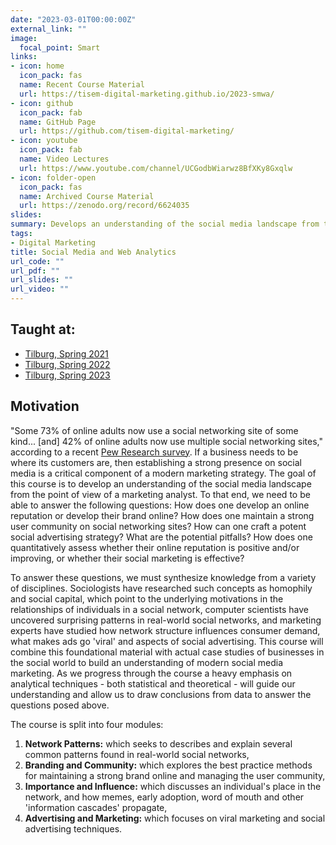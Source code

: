 ```yaml
---
date: "2023-03-01T00:00:00Z"
external_link: ""
image:
  focal_point: Smart
links:
- icon: home
  icon_pack: fas
  name: Recent Course Material
  url: https://tisem-digital-marketing.github.io/2023-smwa/
- icon: github
  icon_pack: fab
  name: GitHub Page
  url: https://github.com/tisem-digital-marketing/
- icon: youtube
  icon_pack: fab
  name: Video Lectures
  url: https://www.youtube.com/channel/UCGodbWiarwz8BfXKy8Gxqlw
- icon: folder-open
  icon_pack: fas
  name: Archived Course Material
  url: https://zenodo.org/record/6624035
slides:
summary: Develops an understanding of the social media landscape from the point of view of a marketing analyst. Targeted at Master's students.
tags:
- Digital Marketing
title: Social Media and Web Analytics
url_code: ""
url_pdf: ""
url_slides: ""
url_video: ""
---
```


## Taught at:

- [Tilburg, Spring 2021](https://tisem-digital-marketing.github.io/2021-smwa/)
- [Tilburg, Spring 2022](https://tisem-digital-marketing.github.io/2022-smwa/)
- [Tilburg, Spring 2023](https://tisem-digital-marketing.github.io/2023-smwa/)

## Motivation

"Some 73% of online adults now use a social networking site of some kind... [and] 42% of online adults now use multiple social networking sites," according to a recent [Pew Research survey](https://www.pewresearch.org/internet/fact-sheet/social-media/).
If a business needs to be where its customers are, then establishing a strong presence on social media is a critical component of a modern marketing strategy.
The goal of this course is to develop an understanding of the social media landscape from the point of view of a marketing analyst.
To that end, we need to be able to answer the following questions:
How does one develop an online reputation or develop their brand online? 
How does one maintain a strong user community on social networking sites? 
How can one craft a potent social advertising strategy? 
What are the potential pitfalls?
How does one quantitatively assess whether their online reputation is positive and/or improving, or whether their social marketing is effective?

To answer these questions, we must synthesize knowledge from a variety of disciplines. 
Sociologists have researched such concepts as homophily and social capital, which point to the underlying motivations in the relationships of individuals in a social network, 
  computer scientists have uncovered surprising patterns in real-world social networks, 
  and marketing experts have studied how network structure influences consumer demand, what makes ads go 'viral' and aspects of social advertising. 
This course will combine this foundational material with actual case studies of businesses in the social world to build an understanding of modern social media marketing.
As we progress through the course a heavy emphasis on analytical techniques - both statistical and theoretical - will guide our understanding and allow us to draw conclusions from data to answer the questions posed above.

The course is split into four modules:

1. **Network Patterns:** which seeks to describes and explain several common patterns found in real-world social networks,
2. **Branding and Community:** which explores the best practice methods for maintaining a strong brand online and managing the user community,
3. **Importance and Influence:** which discusses an individual's place in the network, and how memes, early adoption, word of mouth and other 'information cascades' propagate,
4. **Advertising and Marketing:** which focuses on viral marketing and social advertising techniques.
